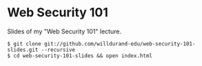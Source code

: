 Web Security 101
================

Slides of my "Web Security 101" lecture.

    $ git clone git://github.com/willdurand-edu/web-security-101-slides.git --recursive
    $ cd web-security-101-slides && open index.html
